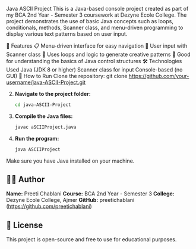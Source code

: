 Java ASCII Project
This is a Java-based console project created as part of my BCA 2nd Year - Semester 3 coursework at Dezyne Ecole College.
The project demonstrates the use of basic Java concepts such as loops, conditionals, methods, Scanner class, 
and menu-driven programming to display various text patterns based on user input.

🚀 Features
📋 Menu-driven interface for easy navigation
🔢 User input with Scanner class
🔁 Uses loops and logic to generate creative patterns
🧠 Good for understanding the basics of Java control structures
🛠 Technologies Used
Java (JDK 8 or higher)
Scanner class for input
Console-based (no GUI)
📂 How to Run
Clone the repository:
git clone https://github.com/your-username/java-ASCII-Project.git

2. **Navigate to the project folder:**

   ```bash
   cd java-ASCII-Project
   ```
3. **Compile the Java files:**

   ```bash
   javac aSCIIProject.java
   ```
4. **Run the program:**

   ```bash
   java ASCIIProject
   ```

Make sure you have Java installed on your machine.

## 🧑‍🎓 Author

**Name:** Preeti Chablani
**Course:** BCA 2nd Year - Semester 3
**College:** Dezyne Ecole College, Ajmer
**GitHub:** preetichablani (https://github.com/preetichablani)

## 📜 License

This project is open-source and free to use for educational purposes.

```
